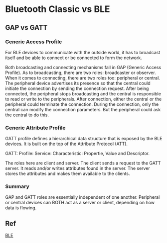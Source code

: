 # Bluetooth Classic vs BLE

## GAP vs GATT

### Generic Access Profile

For BLE devices to communicate with the outside world, it has to broadcast itself and be able to connect or be connected to form the network.

Both broadcasting and connecting mechanisms fall in GAP (Generic Access Profile). As to broadcasting, there are two roles: broadcaster or observer. When it comes to connecting, there are two roles too: peripheral or central. The peripheral device advertises its presence so that the central could initiate the connection by sending the connection request. After being connected, the peripheral stops broadcasting and the central is responsible to read or write to the peripherals. After connection, either the central or the peripheral could terminate the connection. During the connection, only the central can modify the connection parameters. But the peripheral could ask the central to do this.  

### Generic Attribute Profile

GATT profile defines a hierarchical data structure that is exposed by the BLE devices. It is built on the top of the Attribute Protocol (ATT).

GATT: Profile: Service: Characteristic: Propertie, Value and Descriptor.

The roles here are client and server. The client sends a request to the GATT server. It reads and/or writes attributes found in the server. The server stores the attributes and makes them available to the clients.

### Summary
 
GAP and GATT roles are essentially independent of one another. Peripheral or central devices can BOTH act as a server or client, depending on how data is flowing.

## Ref
[BLE](https://punchthrough.com/bean/docs/guides/everything-else/how-gap-and-gatt-work/)
